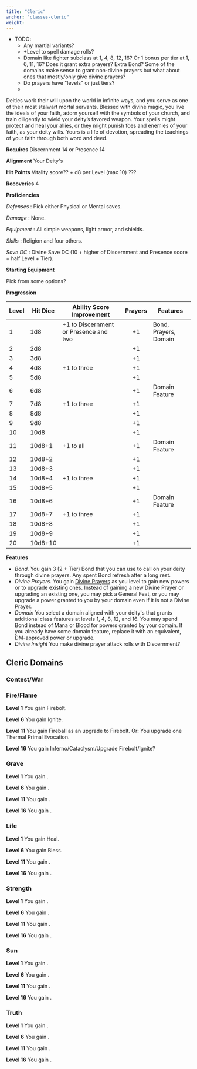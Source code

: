 ```yaml
---
title: "Cleric"
anchor: "classes-cleric"
weight:
---
```


- TODO:
  - Any martial variants?
  - +Level to spell damage rolls?
  - Domain like fighter subclass at 1, 4, 8, 12, 16? Or 1 bonus per tier at 1, 6, 11, 16? Does it grant extra prayers? Extra Bond? Some of the domains make sense to grant non-divine prayers but what about ones that mostly/only give divine prayers?
  - Do prayers have "levels" or just tiers?
  -

Deities work their will upon the world in infinite ways, and you serve as one of their most stalwart mortal servants. Blessed with divine magic, you live the ideals of your faith, adorn yourself with the symbols of your church, and train diligently to wield your deity’s favored weapon. Your spells might protect and heal your allies, or they might punish foes and enemies of your faith, as your deity wills. Yours is a life of devotion, spreading the teachings of your faith through both word and deed.

**Requires** Discernment 14 or Presence 14

**Alignment** Your Deity's

**Hit Points** Vitality score?? + d8 per Level (max 10) ???

**Recoveries** 4

**Proficiencies**

*Defenses*
: Pick either Physical or Mental saves.

*Damage*
: None.

*Equipment*
: All simple weapons, light armor, and shields.

*Skills*
: Religion and four others.

*Save DC*
: Divine Save DC (10 + higher of Discernment and Presence score + half Level + Tier).

**Starting Equipment**

Pick from some options?

**Progression**

| Level | Hit Dice | Ability Score Improvement | Prayers | Features |
|-------|----------|---------------------------|:--------:|----------|
| 1     |  1d8     | +1 to Discernment or Presence and two | +1       | Bond, Prayers, Domain |
| 2     |  2d8     |                           | +1       |          |
| 3     |  3d8     |                           | +1       |          |
| 4     |  4d8     | +1 to three               | +1       |          |
| 5     |  5d8     |                           | +1       |          |
| 6     |  6d8     |                           | +1       | Domain Feature |
| 7     |  7d8     | +1 to three               | +1       |          |
| 8     |  8d8     |                           | +1       |          |
| 9     |  9d8     |                           | +1       |          |
| 10    | 10d8     |                           | +1       |          |
| 11    | 10d8+1   | +1 to all                 | +1       | Domain Feature |
| 12    | 10d8+2   |                           | +1       |          |
| 13    | 10d8+3   |                           | +1       |          |
| 14    | 10d8+4   | +1 to three               | +1       |          |
| 15    | 10d8+5   |                           | +1       |          |
| 16    | 10d8+6   |                           | +1       | Domain Feature |
| 17    | 10d8+7   | +1 to three               | +1       |          |
| 18    | 10d8+8   |                           | +1       |          |
| 19    | 10d8+9   |                           | +1       |          |
| 20    | 10d8+10  |                           | +1       |          |

**Features**

  - *Bond.* You gain 3 (2 + Tier) Bond that you can use to call on your deity through divine prayers. Any spent Bond refresh after a long rest.
  - *Divine Prayers.* You gain [Divine Prayers](#powers-divine-prayers) as you level to gain new powers or to upgrade existing ones. Instead of gaining a new Divine Prayer or upgrading an existing one, you may pick a General Feat, or you may upgrade a power granted to you by your domain even if it is not a Divine Prayer.
  - *Domain* You select a domain aligned with your deity's that grants additional class features at levels 1, 4, 8, 12, and 16. You may spend Bond instead of Mana or Blood for powers granted by your domain. If you already have some domain feature, replace it with an equivalent, DM-approved power or upgrade.
  - *Divine Insight* You make divine prayer attack rolls with Discernment?

## Cleric Domains

### Contest/War

### Fire/Flame

**Level 1** You gain Firebolt.

**Level 6** You gain Ignite.

**Level 11** You gain Fireball as an upgrade to Firebolt. Or: You upgrade one Thermal Primal Evocation.

**Level 16** You gain Inferno/Cataclysm/Upgrade Firebolt/Ignite?

### Grave

**Level 1** You gain .

**Level 6** You gain .

**Level 11** You gain .

**Level 16** You gain .

### Life

**Level 1** You gain Heal.

**Level 6** You gain Bless.

**Level 11** You gain .

**Level 16** You gain .

### Strength

**Level 1** You gain .

**Level 6** You gain .

**Level 11** You gain .

**Level 16** You gain .

### Sun

**Level 1** You gain .

**Level 6** You gain .

**Level 11** You gain .

**Level 16** You gain .

### Truth

**Level 1** You gain .

**Level 6** You gain .

**Level 11** You gain .

**Level 16** You gain .
